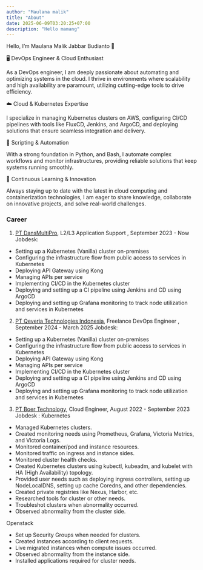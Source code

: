 ```yaml
---
author: "Maulana malik"
title: "About"
date: 2025-06-09T03:20:25+07:00
description: "Hello mamang"
---
```


Hello, I’m Maulana Malik Jabbar Budianto 🚀

🖥️ DevOps Engineer & Cloud Enthusiast

As a DevOps engineer, I am deeply passionate about automating and optimizing systems in the cloud. I thrive in environments where scalability and high availability are paramount, utilizing cutting-edge tools to drive efficiency.

☁️ Cloud & Kubernetes Expertise

I specialize in managing Kubernetes clusters on AWS, configuring CI/CD pipelines with tools like FluxCD, Jenkins, and ArgoCD, and deploying solutions that ensure seamless integration and delivery.

🔧 Scripting & Automation

With a strong foundation in Python, and Bash, I automate complex workflows and monitor infrastructures, providing reliable solutions that keep systems running smoothly.

🌱 Continuous Learning & Innovation

Always staying up to date with the latest in cloud computing and containerization technologies, I am eager to share knowledge, collaborate on innovative projects, and solve real-world challenges.

### Career
1. [PT DansMultiPro](https://www.dansmultipro.com/), L2/L3 Application Support , September 2023 - Now
Jobdesk: 
- Setting up a Kubernetes (Vanilla) cluster on-premises
- Configuring the infrastructure flow from public access to services in Kubernetes
- Deploying API Gateway using Kong
- Managing APIs per service
- Implementing CI/CD in the Kubernetes cluster
- Deploying and setting up a CI pipeline using Jenkins and CD using ArgoCD
- Deploying and setting up Grafana monitoring to track node utilization and services in Kubernetes

2. [PT Qeveria Technologies Indonesia](https://www.qeveria.co.id/), Freelance DevOps Engineer , September 2024 - March 2025
Jobdesk: 
- Setting up a Kubernetes (Vanilla) cluster on-premises
- Configuring the infrastructure flow from public access to services in Kubernetes
- Deploying API Gateway using Kong
- Managing APIs per service
- Implementing CI/CD in the Kubernetes cluster
- Deploying and setting up a CI pipeline using Jenkins and CD using ArgoCD
- Deploying and setting up Grafana monitoring to track node utilization and services in Kubernetes

3. [PT Boer Technology](https://btech.id), Cloud Engineer, August 2022 - September 2023
Jobdesk :
Kubernetes
- Managed Kubernetes clusters.
- Created monitoring needs using Prometheus, Grafana, Victoria Metrics, and Victoria Logs.
- Monitored container/pod and instance resources.
- Monitored traffic on ingress and instance sides.
- Monitored cluster health checks.
- Created Kubernetes clusters using kubectl, kubeadm, and kubelet with HA (High Availability) topology.
- Provided user needs such as deploying ingress controllers, setting up NodeLocalDNS, setting up cache Coredns, and other dependencies.
- Created private registries like Nexus, Harbor, etc.
- Researched tools for cluster or other needs.
- Troubleshot clusters when abnormality occurred.
- Observed abnormality from the cluster side.

Openstack
- Set up Security Groups when needed for clusters.
- Created instances according to client requests.
- Live migrated instances when compute issues occurred.
- Observed abnormality from the instance side.
- Installed applications required for cluster needs.